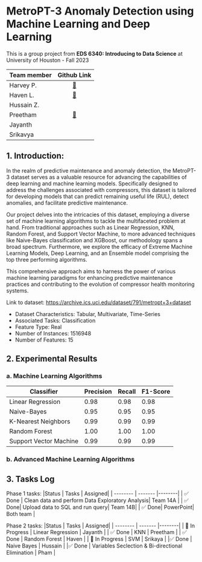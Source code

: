 # MetroPT-3 Anomaly Detection using Machine Learning and Deep Learning

This is a group project from **EDS 6340: Introducing to Data Science** at University of Houston - Fall 2023

|Team member| Github Link|
|:---|:-----------:|
|Harvey P.| [:link:](https://github.com/harveyphm)|
|Haven L.| [:link:](https://github.com/daeullee12)|
|Hussain Z.| |
|Preetham| [:link:](https://github.com/Preetham134)|
|Jayanth| |
|Srikavya| |

## 1. Introduction:

In the realm of predictive maintenance and anomaly detection, the MetroPT-3 dataset serves as a valuable resource for advancing the capabilities of deep learning and machine learning models. Specifically designed to address the challenges associated with compressors, this dataset is tailored for developing models that can predict remaining useful life (RUL), detect anomalies, and facilitate predictive maintenance. 

Our project delves into the intricacies of this dataset, employing a diverse set of machine learning algorithms to tackle the multifaceted problem at hand. From traditional approaches such as Linear Regression, KNN, Random Forest, and Support Vector Machine, to more advanced techniques like Naive-Bayes classification and XGBoost, our methodology spans a broad spectrum. Furthermore, we explore the efficacy of Extreme Machine Learning Models, Deep Learning, and an Ensemble model comprising the top three performing algorithms. 

This comprehensive approach aims to harness the power of various machine learning paradigms for enhancing predictive maintenance practices and contributing to the evolution of compressor health monitoring systems.

Link to dataset: https://archive.ics.uci.edu/dataset/791/metropt+3+dataset

* Dataset Characteristics: Tabular, Multivariate, Time-Series
* Associated Tasks: Classification
* Feature Type: Real
* Number of Instances: 1516948
* Number of Features: 15

## 2. Experimental Results

### a. Machine Learning Algorithms

|Classifier              | Precision | Recall | F1-Score| 
| -----------------------| ------- |--------|-----------|
| Linear Regression      | 0.98 | 0.98 | 0.98 |
| Naive-Bayes            | 0.95 | 0.95 | 0.95 |
| K-Nearest Neighbors    | 0.99 | 0.99 | 0.99 |
| Random Forest          | 1.00 | 1.00 | 1.00 |
| Support Vector Machine | 0.99 | 0.99 | 0.99 |

### b. Advanced Machine Learning Algorithms


## 3. Tasks Log
Phase 1 tasks:
|Status | Tasks | Assigned| 
| -------- | ------- |--------|
| :white_check_mark: Done |  Clean data and perform Data Exploratory Analysis|  Team 14A |
| :white_check_mark: Done| Upload data to SQL and run query| Team 14B|
| :white_check_mark: Done| PowerPoint| Both team |

Phase 2 tasks:
|Status | Tasks | Assigned| 
| -------- | ------- |--------|
| 🔲 In Progress | Linear Regression | Jayanth |
| :white_check_mark: Done | KNN | Preetham |
| :white_check_mark: Done | Random Forest | Haven |
| 🔲 In Progress | SVM | Srikaya |
|:white_check_mark: Done | Naive Bayes | Hussain |
|:white_check_mark: Done | Variables Seclection & Bi-directional Elimination  | Pham |
